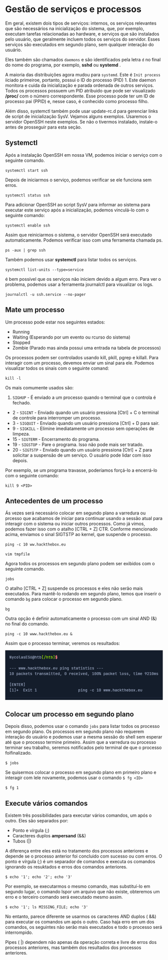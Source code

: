 # Gestão de serviços e processos

Em geral, existem dois tipos de serviços: internos, os serviços relevantes que são necessários na inicialização do sistema, que, por exemplo, executam tarefas relacionadas ao hardware, e serviços que são instalados pelo usuário, que geralmente incluem todos os serviços do servidor. Esses serviços são executados em segundo plano, sem qualquer interação do usuário.

Eles também são chamados `daemons` e são identificados pela letra `d` no final do nome do programa, por exemplo, **sshd** ou **systemd** .

A maioria das distribuições agora mudou para `systemd`. Este é `Init process` iiciado primeiroe, portanto, possui o ID do processo (PID) 1. Este daemon monitora e cuida da inicialização e parada ordenada de outros serviços. Todos os processos possuem um PID atribuido que pode ser visualizado **/proc/** com o número correspondente. Esse processo pode ter um ID de processo pai (PPID) e, nesse caso, é conhecido como processo filho.

Além disso, systemctl também pode usar update-rc.d para gerenciar links de script de inicialização SysV. Vejamos alguns exemplos. Usaremos o servidor OpenSSH neste exemplos. Se não o tivermos instalado, instale-o antes de prosseguir para esta seção.

## Systemctl

Após a instalação OpenSSH em nossa VM, podemos iniciar o serviço com o seguinte comando.

`systemctl start ssh`

Depois de iniciarmos o serviço, podemos verificar se ele funciona sem erros.

`systemctl status ssh`

Para adicionar OpenSSH ao script SysV para informar ao sistema para executar este serviço após a inicialização, podemos vinculá-lo com o seguinte comando:

`systemctl enable ssh`

Assim que reiniciarmos o sistema, o servidor OpenSSH será executado automaticamente. Podemos verificar isso com uma ferramenta chamada ps.

`ps -aux | grep ssh`

Também podemos usar **systemctl** para listar todos os serviços.

`systemctl list-units --type=service`

é bem possível que os serviços não iniciem devido a algum erro. Para ver o problema, podemos usar a ferramenta journalctl para visualizar os logs.

`journalctl -u ssh.service --no-pager`

## Mate um processo

Um processo pode estar nos seguintes estados:

 - Running
 - Waiting (Esperando por um evento ou rcurso do sistema)
 - Stopped
 - Zombie (Parado mas ainda possui uma entrada na tabela de processos)

Os processos podem ser controlados usando kill, pkill, pgrep e killall. Para interagir com um processo, devemos enviar um sinal para ele. Podemos visualizar todos os sinais com o seguinte comand:

`kill -l`

Os mais comumente usados são:

1. `SIGHUP` - É enviado a um processo quando o terminal que o controla é fechado.
 - 2 - `SIGINT` - Enviado quando um usuário pressiona [Ctrl] + C o terminal de controle para interromper um processo.
 - 3 - `SIGQUIT` - Enviado quando um usuário pressiona [Ctrl] + D para sair.
 - 9 - `SIGKILL` - Elimine imediatamente um processo sem operações de limpeza.
 - 15 - `SIGTERM` - Encerramento do programa.
 - 19 - `SIGSTOP` - Pare o programa. Isso não pode mais ser tratado.
 - 20 - `SIGTSTP` - Enviado quando um usuário pressiona [Ctrl] + Z para solicitar a suspensão de um serviço. O usuário pode lidar com isso depois.

Por exemplo, se um programa travasse, poderíamos forçá-lo a encerrá-lo com o seguinte comando:

`kill 9 <PID>`

## Antecedentes de um processo

Ás vezes será necessário colocar em segundo plano a varredura ou prcesso que acabamos de iniciar para continuar usando a sessão atual para interagir com o sistema ou iniciar outros processos. Como já vimos, podemos fazer isso com o atalho [CTRL + Z] CTR. Conforme mencionado acima, enviamos o sinal SIGTSTP ao kernel, que suspende o processo.

`ping -c 10 ww.hackthebox.eu`

`vim tmpfile`

Agora todos os processos em segundo plano podem ser exibidos com o seguinte comando.

`jobs`

O atalho [CTRL + Z] suspende os processos e eles não serão mais executados. Para mantê-lo rodando em segundo plano, temos que inserir o comando `bg` para colocar o processo em segundo plano.

`bg`

Outra opção é definir automaticamente o processo com um sinal AND (&) no final do comando.

`ping -c 10 www.hackthebox.eu &`

Assim que o processo terminar, veremos os resultados:

![text alt](../img/gestao-de-servicos-e-processos.png)

## Colocar um processo em segundo plano

Depois disso, podemos usar o comando `jobs` para listar todos os processo em segundo plano. Os processos em segundo plano não requerem interação do usuário e podemos usar a mesma sessão do shell sem esperar até que o processo termine primeiro. Assim que a varredura ou processo terminar seu trabalho, seremos notificados pelo terminal de que o processo foifinalizado.

`$ jobs`

Se quisermos colocar o processo em segundo plano em primeiro plano e interagir com lele novamente, podemos usar o comando `$ fg <ID>`

`$ fg 1`

## Execute vários comandos

Existem três possibilidades para executar vários comandos, um após o outro. Eles são separados por:

 - Ponto e vírgula (;)
 - Caracteres duplos **ampersand** (&&)
 - Tubos (|)

A diferença entre eles está no tratamento dos processos anteriores e depende se o processo anterior foi concluido com sucesso ou com erros. O ponto e vírgula (;) é um separador de comandos e executa os comandos ignorando os resuktados e erros dos comandos anteriores.

`$ echo '1'; echo '2'; echo '3'`

Por exemplo, se executarmos o mesmo comando, mas substituí-lo em segundo lugar, o comando lspor um arquivo que não existe, obteremos um erro e o terceiro comando será executado mesmo assim.

`$ echo '1'; ls MISSING_FILE; echo '3'`

No entanto, parece diferente se usarmos os caracteres AND duplos ( &&) para executar os comandos um após o outro. Caso haja erro em um dos comandos, os seguintes não serão mais executados e todo o processo será interrompido.

Pipes ( |) dependem não apenas da operação correta e livre de erros dos processos anteriores, mas também dos resultados dos processos anteriores.

